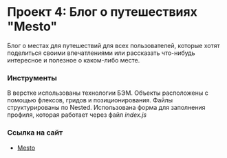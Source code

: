 # Проект 4: Блог о путешествиях "Mesto"

Блог о местах для путешествий для всех пользователей, которые хотят поделиться своими впечатлениями или рассказать что-нибудь интересное и полезное о каком-либо месте.

### **Инструменты**
В верстке использованы технологии БЭМ. Объекты расположены с помощью флексов, гридов и позиционирования. Файлы структурированы по Nested. Использована форма для заполнения профиля, которая работает через файл _index.js_

### **Ссылка на сайт**
* [Mesto](https://ka-anya.github.io/mesto/)
